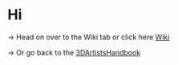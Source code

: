 # Hi
-> Head on over to the Wiki tab or click here [Wiki](https://github.com/Epicrex/UnrealEngine/wiki)

-> Or go back to the [3DArtistsHandbook](https://github.com/Epicrex/3DArtistsHandbook/wiki)

